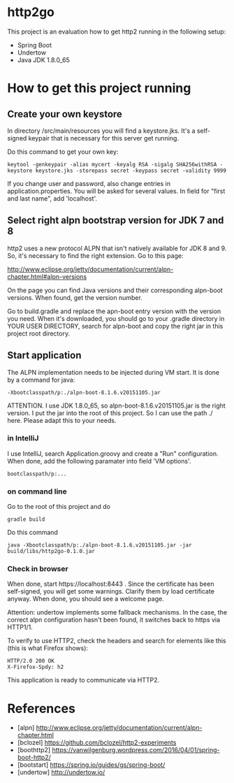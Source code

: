 # http2go

This project is an evaluation how to get http2 running in the following setup:

* Spring Boot
* Undertow
* Java JDK 1.8.0_65

# How to get this project running

## Create your own keystore
In directory /src/main/resources you will find a keystore.jks. It's a self-signed
keypair that is necessary for this server get running.

Do this command to get your own key:
```
keytool -genkeypair -alias mycert -keyalg RSA -sigalg SHA256withRSA -keystore keystore.jks -storepass secret -keypass secret -validity 9999
```

If you change user and password, also change entries in application.properties.
You will be asked for several values. In field for "first and last name",
add 'localhost'.

## Select right alpn bootstrap version for JDK 7 and 8
http2 uses a new protocol ALPN that isn't natively available for JDK 8 and 9.
So, it's necessary to find the right extension. Go to this page:

http://www.eclipse.org/jetty/documentation/current/alpn-chapter.html#alpn-versions

On the page you can find Java versions and their corresponding alpn-boot
versions. When found, get the version number.

Go to build.gradle and replace the apn-boot entry version with the 
version you need. When it's downloaded, you should go to your .gradle 
directory in YOUR USER DIRECTORY, search for alpn-boot and copy the right
jar in this project root directory.

## Start application
The ALPN  implementation needs to be injected during VM start. It is done
by a command for java:

``` 
-Xbootclasspath/p:./alpn-boot-8.1.6.v20151105.jar
```

ATTENTION. I use JDK 1.8.0_65, so alpn-boot-8.1.6.v20151105.jar is the
right version. I put the jar into the root of this project. So I can use
 the path ./ here. Please adapt this to your needs.

### in IntelliJ
I use IntelliJ, search Application.groovy and create a "Run" configuration.
When done, add the following paramater into field 'VM options'. 
 
``` 
bootclasspath/p:...
```

### on command line
Go to the root of this project and do

```
gradle build
```

Do this command

```
java -Xbootclasspath/p:./alpn-boot-8.1.6.v20151105.jar -jar build/libs/http2go-0.1.0.jar
```

### Check in browser
When done, start https://localhost:8443 . Since the certificate has been
self-signed, you will get some warnings. Clarify them by load certificate
anyway. When done, you should see a welcome page. 

Attention: undertow implements some fallback mechanisms. In the case, the correct alpn
configuration hasn't been found, it switches back to https via HTTP1/1.

To verify to use HTTP2, check the headers and search for elements like this (this is
what Firefox shows):

```
HTTP/2.0 200 OK
X-Firefox-Spdy: h2
```

This application is ready to communicate via HTTP2.

# References
* [alpn] http://www.eclipse.org/jetty/documentation/current/alpn-chapter.html
* [bclozel] https://github.com/bclozel/http2-experiments
* [boothttp2] https://vanwilgenburg.wordpress.com/2016/04/01/spring-boot-http2/
* [bootstart] https://spring.io/guides/gs/spring-boot/
* [undertow] http://undertow.io/
